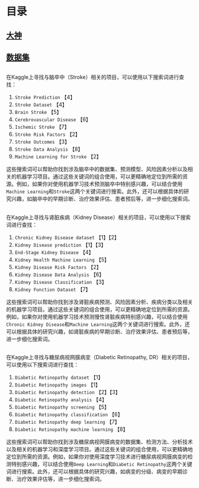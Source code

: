 # 目录

## [大神](06项目复现\04kaggle\01大神/)
## [数据集](06项目复现\04kaggle\02数据集/)








## 
在Kaggle上寻找与脑卒中（Stroke）相关的项目，可以使用以下搜索词进行查找：

1. `Stroke Prediction` 【4】
2. `Stroke Dataset` 【4】
3. `Brain Stroke` 【5】
4. `Cerebrovascular Disease` 【6】
5. `Ischemic Stroke` 【7】
6. `Stroke Risk Factors` 【2】
7. `Stroke Outcomes` 【3】
8. `Stroke Data Analysis` 【8】
9. `Machine Learning for Stroke` 【2】

这些搜索词可以帮助你找到涉及脑卒中的数据集、预测模型、风险因素分析以及相关的机器学习项目。通过这些关键词的组合使用，可以更精确地定位到所需的资源。例如，如果你对使用机器学习技术预测脑卒中特别感兴趣，可以结合使用`Machine Learning`和`Stroke`这两个关键词进行搜索。此外，还可以根据具体的研究兴趣，如脑卒中的早期诊断、治疗效果评估、患者预后等，进一步细化搜索词。


## 
在Kaggle上寻找与肾脏疾病（Kidney Disease）相关的项目，可以使用以下搜索词进行查找：

1. `Chronic Kidney Disease dataset` 【1】【2】
2. `Kidney Disease prediction` 【1】【3】
3. `End-Stage Kidney Disease` 【4】
4. `Kidney Health Machine Learning` 【5】
5. `Kidney Disease Risk Factors` 【2】
6. `Kidney Disease Data Analysis` 【6】
7. `Kidney Disease Classification` 【3】
8. `Kidney Function Dataset` 【7】

这些搜索词可以帮助你找到涉及肾脏疾病预测、风险因素分析、疾病分类以及相关的机器学习项目。通过这些关键词的组合使用，可以更精确地定位到所需的资源。例如，如果你对使用机器学习技术预测慢性肾脏疾病特别感兴趣，可以结合使用`Chronic Kidney Disease`和`Machine Learning`这两个关键词进行搜索。此外，还可以根据具体的研究兴趣，如肾脏疾病的早期诊断、治疗效果评估、患者预后等，进一步细化搜索词。



## 
在Kaggle上寻找与糖尿病视网膜病变（Diabetic Retinopathy, DR）相关的项目，可以使用以下搜索词进行查找：

1. `Diabetic Retinopathy dataset` 【1】
2. `Diabetic Retinopathy images` 【1】
3. `Diabetic Retinopathy detection` 【2】【3】
4. `Diabetic Retinopathy analysis` 【4】
5. `Diabetic Retinopathy screening` 【5】
6. `Diabetic Retinopathy classification` 【6】
7. `Diabetic Retinopathy deep learning` 【7】
8. `Diabetic Retinopathy machine learning` 【8】

这些搜索词可以帮助你找到涉及糖尿病视网膜病变的数据集、检测方法、分析技术以及相关的机器学习和深度学习项目。通过这些关键词的组合使用，可以更精确地定位到所需的资源。例如，如果你对使用深度学习技术进行糖尿病视网膜病变的检测特别感兴趣，可以结合使用`Deep Learning`和`Diabetic Retinopathy`这两个关键词进行搜索。此外，还可以根据具体的研究兴趣，如病变的分级、病变的早期诊断、治疗效果评估等，进一步细化搜索词。

#





